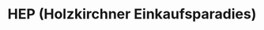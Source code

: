 ---
title: "HEP (Holzkirchner Einkaufsparadies)"
url: /holzkirchen/hep-holzkirchner-einkaufsparadies/
shop: Einkaufszentrum
---